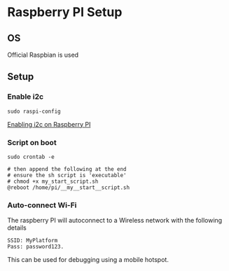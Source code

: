 # Raspberry PI Setup

## OS
Official Raspbian is used

## Setup
### Enable i2c
```
sudo raspi-config
```
[Enabling i2c on Raspberry PI](https://learn.adafruit.com/adafruits-raspberry-pi-lesson-4-gpio-setup/configuring-i2c)


### Script on boot
```
sudo crontab -e

# then append the following at the end
# ensure the sh script is 'executable'
# chmod +x my_start_script.sh
@reboot /home/pi/__my__start__script.sh
```

### Auto-connect Wi-Fi
The raspberry PI will autoconnect to a Wireless network with the following details
```
SSID: MyPlatform
Pass: password123.
```
This can be used for debugging using a mobile hotspot.


